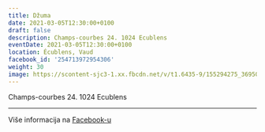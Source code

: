 ```yaml
---
title: Džuma
date: 2021-03-05T12:30:00+0100
draft: false
description: Champs-courbes 24. 1024 Ecublens
eventDate: 2021-03-05T12:30:00+0100
location: Écublens, Vaud
facebook_id: '254713972954306'
weight: 30
image: https://scontent-sjc3-1.xx.fbcdn.net/v/t1.6435-9/155294275_3695079563921169_4909597834044538694_n.jpg?_nc_cat=101&ccb=1-7&_nc_sid=9e60e4&_nc_ohc=h0kdmj5xQY4Q7kNvwF2UER6&_nc_oc=Adkx7mPyy57OQoZlYR-nZFf_nWB3DBp7G__mBy85Dr4qYnRrrqMOR1n3n0DVs4Wg6m4&_nc_zt=23&_nc_ht=scontent-sjc3-1.xx&edm=ABTKTjYEAAAA&_nc_gid=SgL101S4dmz2KaTWajkzcA&oh=00_AfT6NDhwHt6Vdgpevh1DtE03mDxKMZ8u-3nvbcwzc4DPNQ&oe=68915BDB
---
```


Champs-courbes 24. 1024 Ecublens

---

Više informacija na [Facebook-u](https://facebook.com/events/254713972954306)